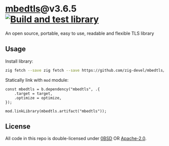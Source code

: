 # [mbedtls](https://tls.mbed.org)@v3.6.5 [![Build and test library](https://github.com/zig-devel/mbedtls/actions/workflows/library.yml/badge.svg)](https://github.com/zig-devel/mbedtls/actions/workflows/library.yml)

An open source, portable, easy to use, readable and flexible TLS library

## Usage

Install library:

```sh
zig fetch --save zig fetch --save https://github.com/zig-devel/mbedtls/archive/refs/tags/3.6.5-0.tar.gz
```

Statically link with `mod` module:

```zig
const mbedtls = b.dependency("mbedtls", .{
    .target = target,
    .optimize = optimize,
});

mod.linkLibrary(mbedtls.artifact("mbedtls"));
```

## License

All code in this repo is double-licensed under [0BSD](./LICENSES/0BSD.txt) OR [Apache-2.0](./LICENSES/Apache-2.0.txt).
